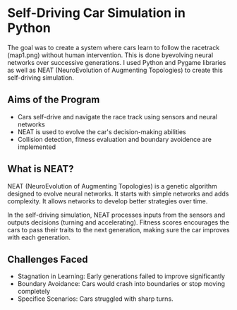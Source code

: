 # Self-Driving Car Simulation in Python
The goal was to create a system where cars learn to follow the racetrack (map1.png)
without human intervention. This is done byevolving neural networks over successive
generations. I used Python and Pygame libraries as well as NEAT (NeuroEvolution of Augmenting Topologies)
to create this self-driving simulation.

## Aims of the Program
- Cars self-drive and navigate the race track using sensors and neural networks
- NEAT is used to evolve the car's decision-making abilities
- Collision detection, fitness evaluation and boundary avoidence are implemented

## What is NEAT?
NEAT (NeuroEvolution of Augmenting Topologies) is a genetic algorithm designed to evolve
neural networks. It starts with simple networks and adds complexity. It allows networks to
develop better strategies over time.

In the self-driving simulation, NEAT processes inputs from the sensors and outputs decisions (turning and accelerating).
Fitness scores encourages the cars to pass their traits to the next generation, making sure the car improves with each generation.

## Challenges Faced
- Stagnation in Learning: Early generations failed to improve significantly
- Boundary Avoidance: Cars would crash into boundaries or stop moving completely
- Specifice Scenarios: Cars struggled with sharp turns.
